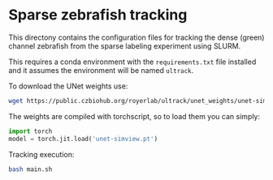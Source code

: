 # Sparse zebrafish tracking

This directony contains the configuration files for tracking the dense (green) channel zebrafish from the sparse labeling experiment using SLURM.

This requires a conda environment with the `requirements.txt` file installed and it assumes the environment will be named `ultrack`.

To download the UNet weights use:

```bash
wget https://public.czbiohub.org/royerlab/ultrack/unet_weights/unet-simview.pt
```

The weights are compiled with torchscript, so to load them you can simply:

```python
import torch
model = torch.jit.load('unet-simview.pt')
```

Tracking execution:

```bash
bash main.sh
```
